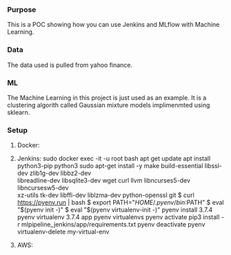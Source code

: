 ### Purpose

This is a POC showing how you can use Jenkins and MLflow with Machine Learning.

### Data

The data used is pulled from yahoo finance. 



### ML

The Machine Learning in this project is just used as an example. It is a clustering algorith called Gaussian mixture models implimenmted using sklearn.

### Setup

1. Docker:

2. Jenkins:
sudo docker exec -it -u root <contianerid> bash
apt get update
apt install python3-pip python3
sudo apt-get install -y make build-essential libssl-dev zlib1g-dev libbz2-dev \
  libreadline-dev libsqlite3-dev wget curl llvm libncurses5-dev libncursesw5-dev \
  xz-utils tk-dev libffi-dev liblzma-dev python-openssl git
$ curl https://pyenv.run | bash
$ export PATH="$HOME/.pyenv/bin:$PATH"
$ eval "$(pyenv init -)"
$ eval "$(pyenv virtualenv-init -)"
pyenv install 3.7.4
pyenv virtualenv 3.7.4 app
pyenv virtualenvs
pyenv activate <name>
pip3 install -r mlpipeline_jenkins/app/requirements.txt
pyenv deactivate
pyenv virtualenv-delete my-virtual-env

3. AWS:
